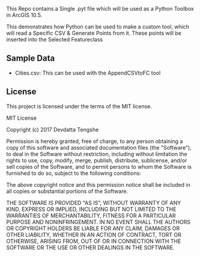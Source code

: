 This Repo contains a Single .pyt file which will be used as a Python Toolbox in ArcGIS 10.5.

This demonstrates how Python can be used to make a custom tool, which will read a Specific CSV & Generate Points from it. These points will be inserted into the Selected Featureclass


Sample Data
------
* Cities.csv: This can be used with the AppendCSVtoFC tool


License
------
This project is licensed under the terms of the MIT license.

MIT License

Copyright (c) 2017 Devdatta Tengshe

Permission is hereby granted, free of charge, to any person obtaining a copy
of this software and associated documentation files (the "Software"), to deal
in the Software without restriction, including without limitation the rights
to use, copy, modify, merge, publish, distribute, sublicense, and/or sell
copies of the Software, and to permit persons to whom the Software is
furnished to do so, subject to the following conditions:

The above copyright notice and this permission notice shall be included in all
copies or substantial portions of the Software.

THE SOFTWARE IS PROVIDED "AS IS", WITHOUT WARRANTY OF ANY KIND, EXPRESS OR
IMPLIED, INCLUDING BUT NOT LIMITED TO THE WARRANTIES OF MERCHANTABILITY,
FITNESS FOR A PARTICULAR PURPOSE AND NONINFRINGEMENT. IN NO EVENT SHALL THE
AUTHORS OR COPYRIGHT HOLDERS BE LIABLE FOR ANY CLAIM, DAMAGES OR OTHER
LIABILITY, WHETHER IN AN ACTION OF CONTRACT, TORT OR OTHERWISE, ARISING FROM,
OUT OF OR IN CONNECTION WITH THE SOFTWARE OR THE USE OR OTHER DEALINGS IN THE
SOFTWARE.